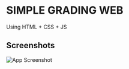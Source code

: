 
# SIMPLE GRADING WEB 
Using HTML + CSS + JS

## Screenshots

![App Screenshot](https://i.ibb.co/MG3gggv/Untitled1.png)
